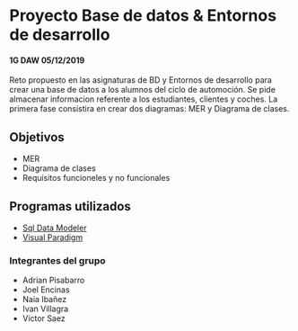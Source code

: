 # Proyecto Base de datos & Entornos de desarrollo

#### 1G DAW 05/12/2019

Reto propuesto en las asignaturas de BD y Entornos de desarrollo para crear una base de datos a los alumnos del ciclo de automoción. Se pide almacenar informacion referente a los estudiantes, clientes y coches. La primera fase consistira en crear dos diagramas: MER y Diagrama de clases.

## Objetivos

- MER
- Diagrama de clases
- Requisitos funcioneles y no funcionales

## Programas utilizados

- [Sql Data Modeler](https://www.oracle.com/database/technologies/appdev/datamodeler.html)
- [Visual Paradigm](https://www.visual-paradigm.com/)

### Integrantes del grupo

- Adrian Pisabarro
- Joel Encinas
- Naia Ibañez
- Ivan Villagra
- Victor Saez
